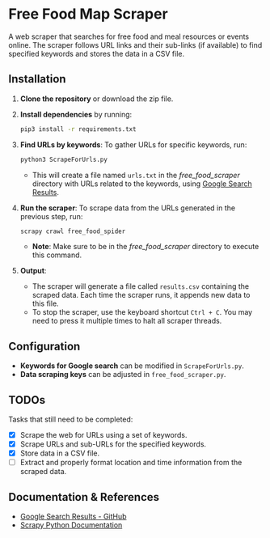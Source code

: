 # Free Food Map Scraper

A web scraper that searches for free food and meal resources or events online. The scraper follows URL links and their sub-links (if available) to find specified keywords and stores the data in a CSV file.

## Installation

1. **Clone the repository** or download the zip file.

2. **Install dependencies** by running:
   ```bash
   pip3 install -r requirements.txt
   ```

3. **Find URLs by keywords**:
   To gather URLs for specific keywords, run:
   ```bash
   python3 ScrapeForUrls.py
   ```
   - This will create a file named `urls.txt` in the *free_food_scraper* directory with URLs related to the keywords, using [Google Search Results](https://github.com/Nv7-GitHub/googlesearch).

4. **Run the scraper**:
   To scrape data from the URLs generated in the previous step, run:
   ```bash
   scrapy crawl free_food_spider
   ```
   - **Note**: Make sure to be in the *free_food_scraper* directory to execute this command.

5. **Output**:
   - The scraper will generate a file called `results.csv` containing the scraped data. Each time the scraper runs, it appends new data to this file.
   - To stop the scraper, use the keyboard shortcut `Ctrl + C`. You may need to press it multiple times to halt all scraper threads.

## Configuration

- **Keywords for Google search** can be modified in `ScrapeForUrls.py`.
- **Data scraping keys** can be adjusted in `free_food_scraper.py`.

## TODOs

Tasks that still need to be completed:

- [x] Scrape the web for URLs using a set of keywords.
- [x] Scrape URLs and sub-URLs for the specified keywords.
- [x] Store data in a CSV file.
- [ ] Extract and properly format location and time information from the scraped data.

## Documentation & References

- [Google Search Results - GitHub](https://github.com/Nv7-GitHub/googlesearch)
- [Scrapy Python Documentation](https://docs.scrapy.org/en/latest/)
